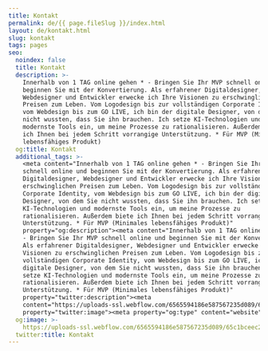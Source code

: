 ```yaml
---
title: Kontakt
permalink: de/{{ page.fileSlug }}/index.html
layout: de/kontakt.html
slug: kontakt
tags: pages
seo:
  noindex: false
  title: Kontakt
  description: >-
    Innerhalb von 1 TAG online gehen * - Bringen Sie Ihr MVP schnell online und
    beginnen Sie mit der Konvertierung. Als erfahrener Digitaldesigner,
    Webdesigner und Entwickler erwecke ich Ihre Visionen zu erschwinglichen
    Preisen zum Leben. Vom Logodesign bis zur vollständigen Corporate Identity,
    vom Webdesign bis zum GO LIVE, ich bin der digitale Designer, von dem Sie
    nicht wussten, dass Sie ihn brauchen. Ich setze KI-Technologien und
    modernste Tools ein, um meine Prozesse zu rationalisieren. Außerdem biete
    ich Ihnen bei jedem Schritt vorrangige Unterstützung. * Für MVP (Minimales
    lebensfähiges Produkt)
  og:title: Kontakt
  additional_tags: >-
    <meta content="Innerhalb von 1 TAG online gehen * - Bringen Sie Ihr MVP
    schnell online und beginnen Sie mit der Konvertierung. Als erfahrener
    Digitaldesigner, Webdesigner und Entwickler erwecke ich Ihre Visionen zu
    erschwinglichen Preisen zum Leben. Vom Logodesign bis zur vollständigen
    Corporate Identity, vom Webdesign bis zum GO LIVE, ich bin der digitale
    Designer, von dem Sie nicht wussten, dass Sie ihn brauchen. Ich setze
    KI-Technologien und modernste Tools ein, um meine Prozesse zu
    rationalisieren. Außerdem biete ich Ihnen bei jedem Schritt vorrangige
    Unterstützung. * Für MVP (Minimales lebensfähiges Produkt)"
    property="og:description"><meta content="Innerhalb von 1 TAG online gehen *
    - Bringen Sie Ihr MVP schnell online und beginnen Sie mit der Konvertierung.
    Als erfahrener Digitaldesigner, Webdesigner und Entwickler erwecke ich Ihre
    Visionen zu erschwinglichen Preisen zum Leben. Vom Logodesign bis zur
    vollständigen Corporate Identity, vom Webdesign bis zum GO LIVE, ich bin der
    digitale Designer, von dem Sie nicht wussten, dass Sie ihn brauchen. Ich
    setze KI-Technologien und modernste Tools ein, um meine Prozesse zu
    rationalisieren. Außerdem biete ich Ihnen bei jedem Schritt vorrangige
    Unterstützung. * Für MVP (Minimales lebensfähiges Produkt)"
    property="twitter:description"><meta
    content="https://uploads-ssl.webflow.com/6565594186e587567235d089/65c1bceec287504a11955e0a_opengraph%20DE.jpg"
    property="twitter:image"><meta property="og:type" content="website">
  og:image: >-
    https://uploads-ssl.webflow.com/6565594186e587567235d089/65c1bceec287504a11955e0a_opengraph%20DE.jpg
  twitter:title: Kontakt
---
```



